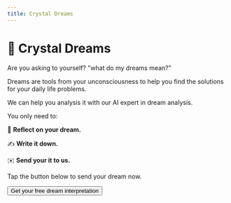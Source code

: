 ```yaml
---
title: Crystal Dreams
---
```


# **🔮 Crystal Dreams**

Are you asking to yourself? "what do my dreams mean?"

Dreams are tools from your unconsciousness to help you find the solutions for your daily life problems. 

We can help you analysis it with our AI expert in dream analysis.

You only need to:

🤔 **Reflect on your dream.**

✍️ **Write it down.** 

✉️ **Send your it to us.**

Tap the button below to send your dream now.

<a href="https://gbv72db7eem.typeform.com/to/bSGnUlg7">
  <button type="button" class="btn btn-dark">
    Get your free dream interpretation
  </button>
</a>

